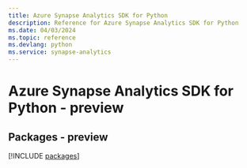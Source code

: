 ```yaml
---
title: Azure Synapse Analytics SDK for Python
description: Reference for Azure Synapse Analytics SDK for Python
ms.date: 04/03/2024
ms.topic: reference
ms.devlang: python
ms.service: synapse-analytics
---
```

# Azure Synapse Analytics SDK for Python - preview
## Packages - preview
[!INCLUDE [packages](synapse-analytics-index.md)]